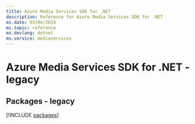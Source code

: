```yaml
---
title: Azure Media Services SDK for .NET
description: Reference for Azure Media Services SDK for .NET
ms.date: 03/04/2024
ms.topic: reference
ms.devlang: dotnet
ms.service: mediaservices
---
```

# Azure Media Services SDK for .NET - legacy
## Packages - legacy
[!INCLUDE [packages](media-services-index.md)]